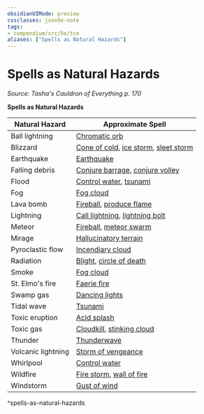 ```yaml
---
obsidianUIMode: preview
cssclasses: json5e-note
tags:
- compendium/src/5e/tce
aliases: ["Spells as Natural Hazards"]
---
```

# Spells as Natural Hazards
*Source: Tasha's Cauldron of Everything p. 170* 

**Spells as Natural Hazards**

| Natural Hazard | Approximate Spell |
|----------------|-------------------|
| Ball lightning | [Chromatic orb](/3-Mechanics/CLI/spells/chromatic-orb.md) |
| Blizzard | [Cone of cold](/3-Mechanics/CLI/spells/cone-of-cold.md), [ice storm](/3-Mechanics/CLI/spells/ice-storm.md), [sleet storm](/3-Mechanics/CLI/spells/sleet-storm.md) |
| Earthquake | [Earthquake](/3-Mechanics/CLI/spells/earthquake.md) |
| Falling debris | [Conjure barrage](/3-Mechanics/CLI/spells/conjure-barrage.md), [conjure volley](/3-Mechanics/CLI/spells/conjure-volley.md) |
| Flood | [Control water](/3-Mechanics/CLI/spells/control-water.md), [tsunami](/3-Mechanics/CLI/spells/tsunami.md) |
| Fog | [Fog cloud](/3-Mechanics/CLI/spells/fog-cloud.md) |
| Lava bomb | [Fireball](/3-Mechanics/CLI/spells/fireball.md), [produce flame](/3-Mechanics/CLI/spells/produce-flame.md) |
| Lightning | [Call lightning](/3-Mechanics/CLI/spells/call-lightning.md), [lightning bolt](/3-Mechanics/CLI/spells/lightning-bolt.md) |
| Meteor | [Fireball](/3-Mechanics/CLI/spells/fireball.md), [meteor swarm](/3-Mechanics/CLI/spells/meteor-swarm.md) |
| Mirage | [Hallucinatory terrain](/3-Mechanics/CLI/spells/hallucinatory-terrain.md) |
| Pyroclastic flow | [Incendiary cloud](/3-Mechanics/CLI/spells/incendiary-cloud.md) |
| Radiation | [Blight](/3-Mechanics/CLI/spells/blight.md), [circle of death](/3-Mechanics/CLI/spells/circle-of-death.md) |
| Smoke | [Fog cloud](/3-Mechanics/CLI/spells/fog-cloud.md) |
| St. Elmo's fire | [Faerie fire](/3-Mechanics/CLI/spells/faerie-fire.md) |
| Swamp gas | [Dancing lights](/3-Mechanics/CLI/spells/dancing-lights.md) |
| Tidal wave | [Tsunami](/3-Mechanics/CLI/spells/tsunami.md) |
| Toxic eruption | [Acid splash](/3-Mechanics/CLI/spells/acid-splash.md) |
| Toxic gas | [Cloudkill](/3-Mechanics/CLI/spells/cloudkill.md), [stinking cloud](/3-Mechanics/CLI/spells/stinking-cloud.md) |
| Thunder | [Thunderwave](/3-Mechanics/CLI/spells/thunderwave.md) |
| Volcanic lightning | [Storm of vengeance](/3-Mechanics/CLI/spells/storm-of-vengeance.md) |
| Whirlpool | [Control water](/3-Mechanics/CLI/spells/control-water.md) |
| Wildfire | [Fire storm](/3-Mechanics/CLI/spells/fire-storm.md), [wall of fire](/3-Mechanics/CLI/spells/wall-of-fire.md) |
| Windstorm | [Gust of wind](/3-Mechanics/CLI/spells/gust-of-wind.md) |
^spells-as-natural-hazards